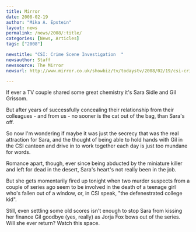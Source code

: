 ```yaml
---
title: Mirror
date: 2008-02-19
author: "Mika A. Epstein"
layout: news
permalink: /news/2008/:title/
categories: [News, Articles]
tags: ["2008"]

newstitle: "CSI: Crime Scene Investigation  "
newsauthor: Staff  
newssource: The Mirror  
newsurl: http://www.mirror.co.uk/showbiz/tv/todaystv/2008/02/19/csi-crime-scene-investigation-89520-20324532/  

---
```


If ever a TV couple shared some great chemistry it's Sara Sidle and Gil Grissom.

But after years of successfully concealing their relationship from their colleagues - and from us - no sooner is the cat out of the bag, than Sara's off.

So now I'm wondering if maybe it was just the secrecy that was the real attraction for Sara, and the thought of being able to hold hands with Gil in the CSI canteen and drive in to work together each day is just too mundane for words.

Romance apart, though, ever since being abducted by the miniature killer and left for dead in the desert, Sara's heart's not really been in the job.

But she gets momentarily fired up tonight when two murder suspects from a couple of series ago seem to be involved in the death of a teenage girl who's fallen out of a window, or, in CSI speak, "the defenestrated college kid".

Still, even settling some old scores isn't enough to stop Sara from kissing her finance Gil goodbye (yes, really) as Jorja Fox bows out of the series. Will she ever return? Watch this space.  
